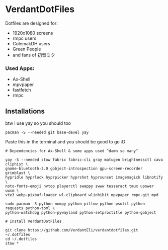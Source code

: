 # VerdantDotFiles

Dotfiles are designed for:
- 1920x1080 screens
- rmpc users
- ColemakDH users
- Green People
- and fans of 初音ミク

### Used Apps:
- Ax-Shell
- mpvpaper
- fastfetch
- rmpc

## Installations

btw i use yay so you should too 
```
pacman -S --needed git base-devel yay
```
Paste this in the terminal and you should be good to go :D
```
# Dependencies for Ax-Shell & some apps used ^damn so many^

yay -S --needed stow fabric fabric-cli gray matugen brightnessctl cava cliphist \
gnome-bluetooth-3.0 gobject-introspection gpu-screen-recorder grimblast \
hypridle hyprlock hyprpicker hyprshot hyprsunset imagemagick libnotify \
noto-fonts-emoji nvtop playerctl swappy swww tesseract tmux upower uwsm \
vte3 webp-pixbuf-loader wl-clipboard wlinhibit mpvpaper rmpc-git mpd

sudo pacman -S python-numpy python-pillow python-psutil python-requests python-toml \
python-watchdog python-pywayland python-setproctitle python-gobject

# Install VerdantDotFiles

git clone https://github.com/VerdantEli/verdantdotfiles.git ~/.dotfiles
cd ~/.dotfiles
stow *
```

